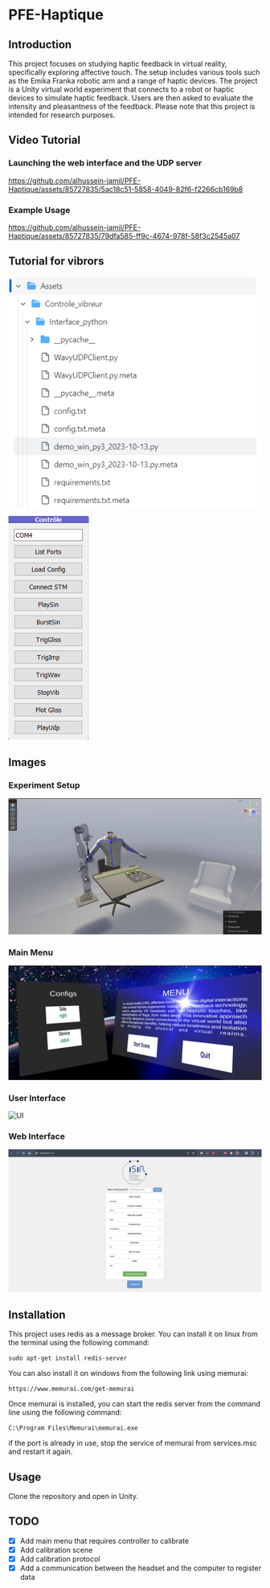 # PFE-Haptique

## Introduction
This project focuses on studying haptic feedback in virtual reality, specifically exploring affective touch. The setup includes various tools such as the Emika Franka robotic arm and a range of haptic devices. The project is a Unity virtual world experiment that connects to a robot or haptic devices to simulate haptic feedback. Users are then asked to evaluate the intensity and pleasantness of the feedback. Please note that this project is intended for research purposes.
## Video Tutorial 
### Launching the web interface and the UDP server
https://github.com/alhussein-jamil/PFE-Haptique/assets/85727835/5ac18c51-5858-4049-82f6-f2266cb169b8
### Example Usage 
https://github.com/alhussein-jamil/PFE-Haptique/assets/85727835/79dfa585-ff9c-4674-978f-58f3c2545a07

## Tutorial for vibrors

![Interface Startup](./Images/interface_python.png) 


![Interface Python Control of Vibrors](./Images/interface_python_udp.png) 


## Images 
### Experiment Setup
![Scene Editor](./Images/SceneEditor.png) 

### Main Menu
![Main Menu Play](./Images/MainMenuPlay.png)

### User Interface
![UI](./Images/UI.png)

### Web Interface
![Web Interface](./Images/WebInterface.png)
## Installation
This project uses redis as a message broker. You can install it on linux from the terminal using the following command:
```
sudo apt-get install redis-server
```
You can also install it on windows from the following link using memurai:
```
https://www.memurai.com/get-memurai
```
Once memurai is installed, you can start the redis server from the command line using the following command:
```
C:\Program Files\Memurai\memurai.exe
```
if the port is already in use, stop the service of memurai from services.msc and restart it again.


## Usage
Clone the repository and open in Unity. 


## TODO
- [x] Add main menu that requires controller to calibrate
- [x] Add calibration scene
- [x] Add calibration protocol
- [x] Add a communication between the headset and the computer to register data
